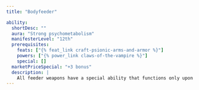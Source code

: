 ```yaml
---
title: "Bodyfeeder"

ability:
  shortDesc: ""
  aura: "Strong psychometabolism"
  manifesterLevel: "12th"
  prerequisites:
    feats: ["{% feat_link craft-psionic-arms-and-armor %}"]
    powers: ["{% power_link claws-of-the-vampire %}"]
    special: []
  marketPriceSpecial: "+3 bonus"
  description: |
    All feeder weapons have a special ability that functions only upon scoring a successful critical hit. A bodyfeeder weapon grants its wielder temporary hit points equal to the total damage dealt by a successful critical hit. These temporary hit points last for 10 minutes. Thus, if the wielder of a bodyfeeder weapon successfully scores a critical hit while the wielder still enjoys temporary hit points from a previous critical hit, the wielder gains only the better of the two values: either his current number of temporary hit points, or the new influx of temporary hit points, whichever is higher.
---
```

